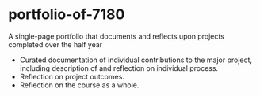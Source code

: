 # portfolio-of-7180
A single-page portfolio that documents and reflects upon projects completed over the half year

- Curated documentation of individual contributions to the major project, including description of and reflection on individual process.
- Reflection on project outcomes.
- Reflection on the course as a whole.
